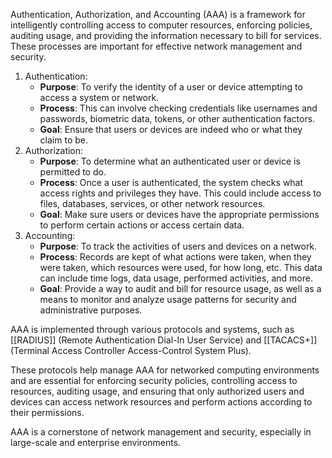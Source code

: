 Authentication, Authorization, and Accounting (AAA) is a framework for intelligently controlling access to computer resources, enforcing policies, auditing usage, and providing the information necessary to bill for services. These processes are important for effective network management and security.

1. Authentication:
    - **Purpose**: To verify the identity of a user or device attempting to access a system or network.
    - **Process**: This can involve checking credentials like usernames and passwords, biometric data, tokens, or other authentication factors.
    - **Goal**: Ensure that users or devices are indeed who or what they claim to be.
2. Authorization:
    - **Purpose**: To determine what an authenticated user or device is permitted to do.
    - **Process**: Once a user is authenticated, the system checks what access rights and privileges they have. This could include access to files, databases, services, or other network resources.
    - **Goal**: Make sure users or devices have the appropriate permissions to perform certain actions or access certain data.
3. Accounting:
    - **Purpose**: To track the activities of users and devices on a network.
    - **Process**: Records are kept of what actions were taken, when they were taken, which resources were used, for how long, etc. This data can include time logs, data usage, performed activities, and more.
    - **Goal**: Provide a way to audit and bill for resource usage, as well as a means to monitor and analyze usage patterns for security and administrative purposes.

AAA is implemented through various protocols and systems, such as [[RADIUS]] (Remote Authentication Dial-In User Service) and [[TACACS+]] (Terminal Access Controller Access-Control System Plus). 

These protocols help manage AAA for networked computing environments and are essential for enforcing security policies, controlling access to resources, auditing usage, and ensuring that only authorized users and devices can access network resources and perform actions according to their permissions. 

AAA is a cornerstone of network management and security, especially in large-scale and enterprise environments.
